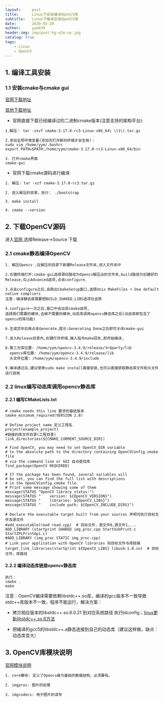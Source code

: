 ```yaml
---
layout:     post
title:      Linux下安装编译OpenCV库
subtitle:   Linux下编译安装OpenCV库
date:       2020-03-20
author:     yym439
header-img: img/post-bg-e2e-ux.jpg
catalog: true
tags:
    - Linux 
    - OpenCV
---
```


## 1. 编译工具安装

### 1.1 安装cmake与cmake gui

[官网下载地址](https://cmake.org/download/)

[其他下载地址](https://cmake.org/files/v3.17/)

- 官网直接下载已经编译过的二进制cmake版本(注意支持的架构平台):

```
1.解压： tar -zxvf cmake-3.17.0-rc3-Linux-x86_64\ \(1\).tar.gz

2.添加全局环境变量(添加完打开新的终端才会生效)：
sudo vim /home/yym/.bashrc
export PATH=$PATH:/home/yym/cmake-3.17.0-rc3-Linux-x86_64/bin

3. 打开cmake界面
cmake­-gui
```

- 官网下载cmake源码进行编译:

```
1. 解压: tar -xzf cmake-3.17.0-rc3.tar.gz

2. 进入解压的目录，执行： ./bootstrap

3. make install

4. cmake --version

```


## 2. 下载OpenCV源码

进入[官网](https://opencv.org/),选择Release->Source 下载

### 2.1  cmake静态编译OpenCV

```
1. 解压Opencv ,在解压的目录下新建Release文件夹,进入文件夹中

2.右键终端打开:cmake-­gui选择源码路径为Opencv解压出的文件夹,build路径为创建好的Release,勾上Advanced选项,点击configure.

3.点击configure之后,会跳出CmakeSetup窗口,选择Unix MakeFiles + Use default native compliers
注意：编译静态库需要把BUILD_SHARED_LIBS选项勾去除

4.configure一次之后,窗口中会出现cmake选项,
选择我们需要的模块,去掉不需要的模块,动态库调用opencv静态库之后(动态库即包含了opencv的库功能)

6.生成完毕后再点击Generate,提示:Generating Done之后即可关闭cmake­-gui

7.进入Release目录内,右键打开终端,输入指令make回车,即开始编译,

8.第三方库位置: /home/yym/opencv-3.4.9/release/3rdparty/lib
  opencv库位置: /home/yym/opencv-3.4.9/release/lib
  头文件位置: /home/yym/opencv-3.4.9/include

9.编译通过后,建议使用sudo make install直接安装,也可以直接获取静态库文件和头文件进行调用

```

### 2.2 linux编写动态库调用opencv静态库

#### 2.2.1 编写CMakeLists.txt

```
# cmake needs this line 要求的最低版本
cmake_minimum_required(VERSION 2.8)

# Define project name 定义工程名
project(example_project)
#链接的库文件目录(工程目录)
link_directories(${CMAKE_CURRENT_SOURCE_DIR})

# Find OpenCV, you may need to set OpenCV_DIR variable
# to the absolute path to the directory containing OpenCVConfig.cmake file
# via the command line or GUI 自动查找库
find_package(OpenCV REQUIRED)

# If the package has been found, several variables will
# be set, you can find the full list with descriptions
# in the OpenCVConfig.cmake file.
# Print some message showing some of them
message(STATUS "OpenCV library status:")
message(STATUS "    version: ${OpenCV_VERSION}")
message(STATUS "    libraries: ${OpenCV_LIBS}")
message(STATUS "    include path: ${OpenCV_INCLUDE_DIRS}")

# Declare the executable target built from your sources 声明可执行目标文件及源文件
#add_executable(read read.cpp)	# 目标文件，源文件0,源文件1,...
ADD_LIBRARY (startprint SHARED img_proc.cpp StartUsbPrint.c StartZPLPrintApi.c)
#ADD_LIBRARY (img_proc STATIC img_proc.cpp)
# Link your application with OpenCV libraries 将目标文件与库链接
target_link_libraries(startprint ${OpenCV_LIBS} libusb-1.0.so)	# 目标文件，库路径

```
#### 2.2.2 编译动态库链接opencv静态库

```
执行：
cmake .
make
```

注意：OpenCV编译需要依赖libstdc++.so库，编译的gcc版本不一致导致stdc++库版本不一致，程序不能运行，解决方案：
- 拷贝相应版本的libstdc++.so.6.0.21 到对应系统路径 执行ldconfig；[linux更新libstdc++.so.6方法](https://www.jianshu.com/p/ef510e0def25) 

- 把编译的gcc5的libstdc++.a静态连接到自己的动态库（建议这样做，缺点：动态库变大）

## 3. OpenCV库模块说明

[官网模块说明](https://docs.opencv.org/3.4.9/)

```
1. core模块: 定义了Opencv最为基础的数据结构，必须要有。

2. imgproc: 图片的处理

3. imgcodecs: 用于图片的读写

```